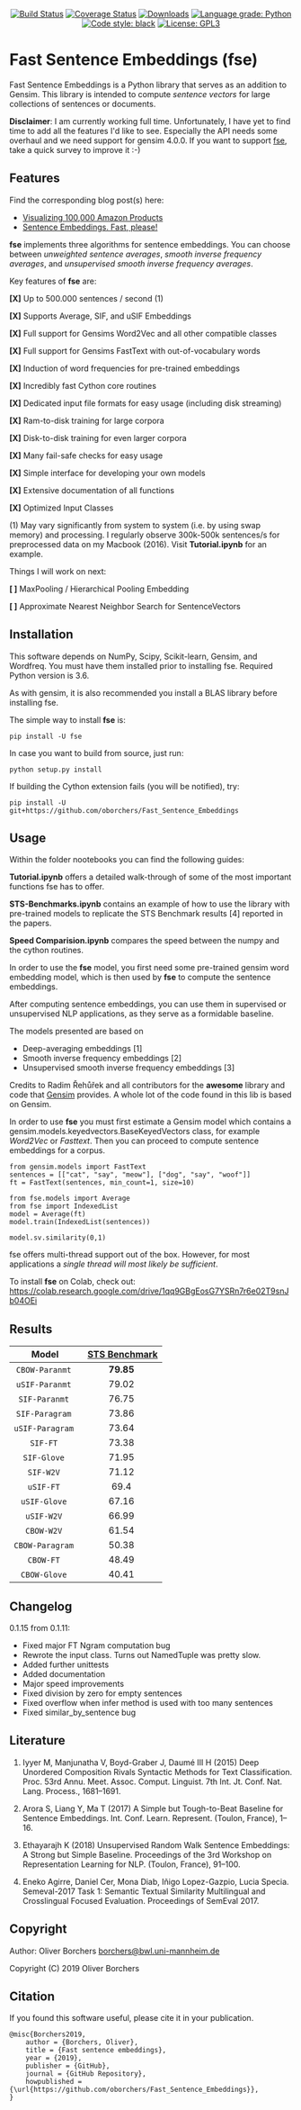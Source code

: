 <p align="center">
<a href="https://travis-ci.com/oborchers/Fast_Sentence_Embeddings"><img alt="Build Status" src="https://travis-ci.com/oborchers/Fast_Sentence_Embeddings.svg?branch=master"></a>
<a href="https://coveralls.io/github/oborchers/Fast_Sentence_Embeddings?branch=master"><img alt="Coverage Status" src="https://coveralls.io/repos/github/oborchers/Fast_Sentence_Embeddings/badge.svg?branch=master"></a>
<a href="https://pepy.tech/project/fse"><img alt="Downloads" src="https://pepy.tech/badge/fse"></a>
<a href="https://lgtm.com/projects/g/oborchers/Fast_Sentence_Embeddings/context:python"><img alt="Language grade: Python" src="https://img.shields.io/lgtm/grade/python/g/oborchers/Fast_Sentence_Embeddings.svg"></a>
<a href="https://github.com/psf/black"><img alt="Code style: black" src="https://img.shields.io/badge/code%20style-black-000000.svg"></a>
<a href="https://img.shields.io/github/license/oborchers/Fast_Sentence_Embeddings.svg?style=flat"><img alt="License: GPL3" src="https://img.shields.io/github/license/oborchers/Fast_Sentence_Embeddings.svg?style=flat"></a>
</p>

Fast Sentence Embeddings (fse)
==================================

Fast Sentence Embeddings is a Python library that serves as an addition to Gensim. This library is intended to compute *sentence vectors* for large collections of sentences or documents. 

**Disclaimer**: I am currently working full time. Unfortunately, I have yet to find time to add all the features I'd like to see. Especially the API needs some overhaul and we need support for gensim 4.0.0. If you want to support [fse](https://forms.gle/8uSU323fWUVtVwcAA), take a quick survey to improve it :-)

Features
------------

Find the corresponding blog post(s) here:

- [Visualizing 100,000 Amazon Products](https://towardsdatascience.com/vis-amz-83dea6fcb059)
- [Sentence Embeddings. Fast, please!](https://towardsdatascience.com/fse-2b1ffa791cf9)

**fse** implements three algorithms for sentence embeddings. You can choose
between *unweighted sentence averages*,  *smooth inverse frequency averages*, and *unsupervised smooth inverse frequency averages*. 

Key features of **fse** are: 

**[X]** Up to 500.000 sentences / second (1)

**[X]** Supports Average, SIF, and uSIF Embeddings

**[X]** Full support for Gensims Word2Vec and all other compatible classes

**[X]** Full support for Gensims FastText with out-of-vocabulary words

**[X]** Induction of word frequencies for pre-trained embeddings

**[X]** Incredibly fast Cython core routines 

**[X]** Dedicated input file formats for easy usage (including disk streaming)

**[X]** Ram-to-disk training for large corpora

**[X]** Disk-to-disk training for even larger corpora

**[X]** Many fail-safe checks for easy usage

**[X]** Simple interface for developing your own models

**[X]** Extensive documentation of all functions

**[X]** Optimized Input Classes

(1) May vary significantly from system to system (i.e. by using swap memory) and processing.
I regularly observe 300k-500k sentences/s for preprocessed data on my Macbook (2016).
Visit **Tutorial.ipynb** for an example.

Things I will work on next:

**[ ]** MaxPooling / Hierarchical Pooling Embedding

**[ ]** Approximate Nearest Neighbor Search for SentenceVectors




Installation
------------

This software depends on NumPy, Scipy, Scikit-learn, Gensim, and Wordfreq. 
You must have them installed prior to installing fse. Required Python version is 3.6.

As with gensim, it is also recommended you install a BLAS library before installing fse.

The simple way to install **fse** is:

    pip install -U fse

In case you want to build from source, just run:

    python setup.py install

If building the Cython extension fails (you will be notified), try:

    pip install -U git+https://github.com/oborchers/Fast_Sentence_Embeddings

Usage
-------------

Within the folder nootebooks you can find the following guides:

**Tutorial.ipynb** offers a detailed walk-through of some of the most important functions fse has to offer.

**STS-Benchmarks.ipynb** contains an example of how to use the library with pre-trained models to
replicate the STS Benchmark results [4] reported in the papers.

**Speed Comparision.ipynb** compares the speed between the numpy and the cython routines.

In order to use the **fse** model, you first need some pre-trained gensim 
word embedding model, which is then used by **fse** to compute the sentence embeddings.

After computing sentence embeddings, you can use them in supervised or
unsupervised NLP applications, as they serve as a formidable baseline.

The models presented are based on
- Deep-averaging embeddings [1]
- Smooth inverse frequency embeddings [2]
- Unsupervised smooth inverse frequency embeddings [3]

Credits to Radim Řehůřek and all contributors for the **awesome** library
and code that [Gensim](https://github.com/RaRe-Technologies/gensim) provides. A whole lot of the code found in this lib is based on Gensim.

In order to use **fse** you must first estimate a Gensim model which contains a
gensim.models.keyedvectors.BaseKeyedVectors class, for example 
*Word2Vec* or *Fasttext*. Then you can proceed to compute sentence embeddings
for a corpus.

	from gensim.models import FastText
	sentences = [["cat", "say", "meow"], ["dog", "say", "woof"]]
	ft = FastText(sentences, min_count=1, size=10)

	from fse.models import Average
	from fse import IndexedList
	model = Average(ft)
	model.train(IndexedList(sentences))

	model.sv.similarity(0,1)

fse offers multi-thread support out of the box. However, for most
applications a *single thread will most likely be sufficient*.

To install **fse** on Colab, check out: https://colab.research.google.com/drive/1qq9GBgEosG7YSRn7r6e02T9snJb04OEi 

Results
------------

Model | [STS Benchmark](http://ixa2.si.ehu.es/stswiki/index.php/STSbenchmark#Results)
:---: | :---:
`CBOW-Paranmt` | **79.85**
`uSIF-Paranmt` | 79.02
`SIF-Paranmt` | 76.75
`SIF-Paragram` | 73.86
`uSIF-Paragram` | 73.64
`SIF-FT` | 73.38
`SIF-Glove` | 71.95
`SIF-W2V` | 71.12
`uSIF-FT` | 69.4
`uSIF-Glove` | 67.16
`uSIF-W2V` | 66.99
`CBOW-W2V` | 61.54
`CBOW-Paragram` | 50.38
`CBOW-FT` | 48.49
`CBOW-Glove` | 40.41

Changelog
-------------

0.1.15 from 0.1.11:
- Fixed major FT Ngram computation bug
- Rewrote the input class. Turns out NamedTuple was pretty slow. 
- Added further unittests
- Added documentation
- Major speed improvements
- Fixed division by zero for empty sentences
- Fixed overflow when infer method is used with too many sentences
- Fixed similar_by_sentence bug

Literature
-------------

1. Iyyer M, Manjunatha V, Boyd-Graber J, Daumé III H (2015) Deep Unordered 
Composition Rivals Syntactic Methods for Text Classification. Proc. 53rd Annu. 
Meet. Assoc. Comput. Linguist. 7th Int. Jt. Conf. Nat. Lang. Process., 1681–1691.

2. Arora S, Liang Y, Ma T (2017) A Simple but Tough-to-Beat Baseline for Sentence
Embeddings. Int. Conf. Learn. Represent. (Toulon, France), 1–16.

3. Ethayarajh K (2018) Unsupervised Random Walk Sentence Embeddings: A Strong but Simple Baseline.
Proceedings of the 3rd Workshop on Representation Learning for NLP. (Toulon, France), 91–100.

4. Eneko Agirre, Daniel Cer, Mona Diab, Iñigo Lopez-Gazpio, Lucia Specia. Semeval-2017 Task 1: Semantic Textual Similarity Multilingual and Crosslingual Focused Evaluation. Proceedings of SemEval 2017.


Copyright
-------------

Author: Oliver Borchers <borchers@bwl.uni-mannheim.de>

Copyright (C) 2019 Oliver Borchers

Citation
-------------

If you found this software useful, please cite it in your publication.

	@misc{Borchers2019,
		author = {Borchers, Oliver},
		title = {Fast sentence embeddings},
		year = {2019},
		publisher = {GitHub},
		journal = {GitHub Repository},
		howpublished = {\url{https://github.com/oborchers/Fast_Sentence_Embeddings}},
	}
